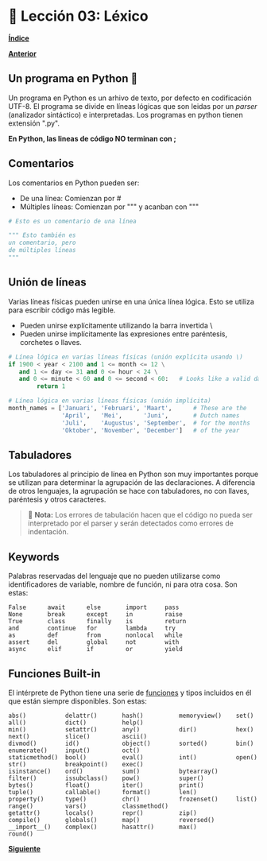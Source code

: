 # 📗 Lección 03: Léxico

**[Índice](../README.md)**

**[Anterior](../02/02_Repo_Codespaces.md)**

## Un programa en Python 🐍

Un programa en Python es un arhivo de texto, por defecto en codificación UTF-8. El programa se divide en líneas lógicas que son leidas por un *parser* (analizador sintáctico) e interpretadas. Los programas en python tienen extensión ".py".

**En Python, las lineas de código NO terminan con ;**

## Comentarios

Los comentarios en Python pueden ser:
- De una línea: Comienzan por #
- Múltiples líneas: Comienzan por """ y acanban con """

```python
# Esto es un comentario de una línea

""" Esto también es 
un comentario, pero
de múltiples líneas
"""
```

## Unión de líneas

Varias líneas físicas pueden unirse en una única línea lógica. Esto se utiliza para escribir código más legible.

- Pueden unirse explícitamente utilizando la barra invertida \
- Pueden unirse implícitamente las expresiones entre paréntesis, corchetes o llaves.

```python
# Línea lógica en varias líneas físicas (unión explícita usando \)
if 1900 < year < 2100 and 1 <= month <= 12 \
   and 1 <= day <= 31 and 0 <= hour < 24 \
   and 0 <= minute < 60 and 0 <= second < 60:   # Looks like a valid date
        return 1

# Línea lógica en varias líneas físicas (unión implícita)
month_names = ['Januari', 'Februari', 'Maart',      # These are the
               'April',   'Mei',      'Juni',       # Dutch names
               'Juli',    'Augustus', 'September',  # for the months
               'Oktober', 'November', 'December']   # of the year
```

## Tabuladores

Los tabuladores al principio de línea en Python son muy importantes porque se utilizan para determinar la agrupación de las declaraciones. A diferencia de otros lenguajes, la agrupación se hace con tabuladores, no con llaves, paréntesis y otros caracteres.

> 📝 **Nota:** Los errores de tabulación hacen que el código no pueda ser interpretado por el parser y serán detectados como errores de indentación.

## Keywords

Palabras reservadas del lenguaje que no pueden utilizarse como identificadores de variable, nombre de función, ni para otra cosa. Son estas:

```
False      await      else       import     pass
None       break      except     in         raise
True       class      finally    is         return
and        continue   for        lambda     try
as         def        from       nonlocal   while
assert     del        global     not        with
async      elif       if         or         yield
```

## Funciones Built-in

El intérprete de Python tiene una serie de [funciones](https://docs.python.org/3.9/library/functions.html) y tipos incluidos en él que están siempre disponibles. Son estas:

```
abs()           delattr()       hash()          memoryview()    set()           all()           dict()          help()
min()           setattr()       any()           dir()           hex()           next()          slice()         ascii()
divmod()        id()            object()        sorted()        bin()           enumerate()     input()         oct()
staticmethod()  bool()          eval()          int()           open()          str()           breakpoint()    exec()
isinstance()    ord()           sum()           bytearray()     filter()        issubclass()    pow()           super()
bytes()         float()         iter()          print()         tuple()         callable()      format()        len()
property()      type()          chr()           frozenset()     list()          range()         vars()          classmethod()
getattr()       locals()        repr()          zip()           compile()       globals()       map()           reversed()
__import__()    complex()       hasattr()       max()           round()
```

**[Siguiente](../04_Variables/README.md)**
